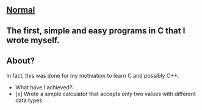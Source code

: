 [Normal](https://github.com/tech-voyager/my-history.c/tree/main/normal)
----
The first, simple and easy programs in C that I wrote myself.
----

## About?
In fact, this was done for my motivation to learn C and possibly C++.

- What have I achieved?:
- [х] Wrote a simple calculator that accepts only two values with different data types
